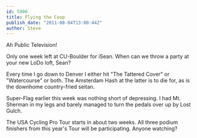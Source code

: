 ```yaml
---
id: 5906
title: Flying the Coop
publish_date: "2011-08-04T13:00:44Z"
author: Steve
---
```

Ah Public Television!

Only one week left at CU-Boulder for iSean. When can we throw a party at your new LoDo loft, Sean?

Every time I go down to Denver I either hit "The Tattered Cover" or "Watercourse" or both. The Amsterdam Hash at the latter is to die for, as is the downhome country-fried seitan.

Super-Flag earlier this week was nothing short of depressing. I had Mt. Sherman in my legs and barely managed to turn the pedals over up by Lost Gulch.

The USA Cycling Pro Tour starts in about two weeks. All three podium finishers from this year's Tour will be participating. Anyone watching?
